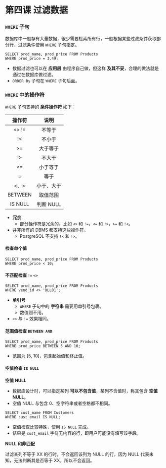# 第四课 过滤数据

### `WHERE` 子句

数据库中一般存有大量数据，很少需要检索所有行，一般根据某些过滤条件获取部分行，过滤条件使用 `WHERE` 子句指定。

```
SELECT prod_name, prod_price FROM Products 
WHERE prod_price = 3.49;
```
* 数据过滤也可以在 **应用层** 由程序自己做，但这样 **及其不妥**，合理的做法就是通过在数据库做过滤。
* `ORDER By` 子句在 `WHERE` 子句后面。

### `WHERE` 中的操作符

`WHERE` 子句支持的 **条件操作符** 如下：

|	操作符	|	说明	|
| :-----: | :-----:	|
|	<> !=	| 	不等于	|
|	!<		|	不小于	|
|	>=		|	大于等于|
|	!>		|	不大于	|
|	<=		|	小于等于|
|	=		|	等于	|
|	<、>	|	小于、大于|
|	BETWEEN|	取值范围	|
|	IS NULL|	判断 NULL |

* **冗余**
	+ 部分操作符是冗余的，比如 `<>` 和 `!=`，`<=` 和 `!>`，`>=` 和 `!<`。
* 并非所有的 DBMS 都支持这些操作符。
	+ PostgreSQL 不支持 `!<` 和 `!>`。

#### 检查单个值

```
SELECT prod_name, prod_price FROM Products
WHERE prod_price < 10;
```

#### 不匹配检查 `!=` `<>`

```
SELECT prod_name, prod_price FROM Products
WHERE vend_id <> 'DLL01';
```
* **单引号**
	+ `WHERE` 子句中的 **字符串** 需要用单引号包裹。
	+ 数值则不用。
* `<>` 与 `!=` 效果相同。

#### 范围值检查 `BETWEEN AND`

```
SELECT prod_name, prod_price FROM Products
WHERE prod_price BETWEEN 5 AND 10;
```
* 范围为 [5, 10]，包含起始值和终止值。

#### 空值检查 `IS NULL`

**空值 NULL**

* 数据库设计时，可以指定某列 **可以不包含值**，某列不含值时，称其包含 **空值 NULL**。
* 空值 NULL 与包含 0、空字符串或者空格都不相同。

```
SELECT cust_name FROM Customers
WHERE cust_email IS NULL;
```
* 空值检查比较特殊，使用 `IS NULL` 完成。
* 结果是 `cust_email` 字符无内容的行，即用户可能没有填写该字段。

**NULL 和非匹配**

过滤某列不等于 XX 的行时，不会返回该列为 NULL 的行，因为 NULL 代表未知，无法判断其是否等于 XX，所以不会返回。
